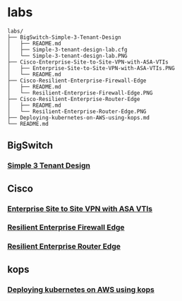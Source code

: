 # labs

```
labs/
├── BigSwitch-Simple-3-Tenant-Design
│   ├── README.md
│   ├── Simple-3-tenant-design-lab.cfg
│   └── Simple-3-tenant-design-lab.PNG
├── Cisco-Enterprise-Site-to-Site-VPN-with-ASA-VTIs
│   ├── Enterprise-Site-to-Site-VPN-with-ASA-VTIs.PNG
│   └── README.md
├── Cisco-Resilient-Enterprise-Firewall-Edge
│   ├── README.md
│   └── Resilient-Enterprise-Firewall-Edge.PNG
├── Cisco-Resilient-Enterprise-Router-Edge
│   ├── README.md
│   └── Resilient-Enterprise-Router-Edge.PNG
├── Deploying-kubernetes-on-AWS-using-kops.md
└── README.md
```

## BigSwitch

### [Simple 3 Tenant Design](/BigSwitch-Simple-3-Tenant-Design/README.md)

## Cisco

### [Enterprise Site to Site VPN with ASA VTIs](/Cisco-Enterprise-Site-to-Site-VPN-with-ASA-VTIs/README.md)

### [Resilient Enterprise Firewall Edge](/Cisco-Resilient-Enterprise-Firewall-Edge/README.md)

### [Resilient Enterprise Router Edge](/Cisco-Resilient-Enterprise-Router-Edge/README.md)

## kops

### [Deploying kubernetes on AWS using kops](Deploying-kubernetes-on-AWS-using-kops.md)